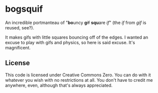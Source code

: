 # bogsquif
An incredible portmanteau of "**bo**uncy **g**~~if~~ **squ**are *if*" (the *if* from *gif* is reused, see?).

It makes gifs with little squares bouncing off of the edges. I wanted an excuse to play with gifs and physics, so here is said excuse. It's magnificent.

## License
This code is licensed under Creative Commons Zero. You can do with it whatever you wish with no restrictions at all. You don't have to credit me anywhere, even, although that's always appreciated.